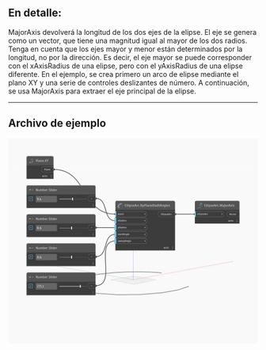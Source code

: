 ## En detalle:
MajorAxis devolverá la longitud de los dos ejes de la elipse. El eje se genera como un vector, que tiene una magnitud igual al mayor de los dos radios. Tenga en cuenta que los ejes mayor y menor están determinados por la longitud, no por la dirección. Es decir, el eje mayor se puede corresponder con el xAxisRadius de una elipse, pero con el yAxisRadius de una elipse diferente. En el ejemplo, se crea primero un arco de elipse mediante el plano XY y una serie de controles deslizantes de número. A continuación, se usa MajorAxis para extraer el eje principal de la elipse.
___
## Archivo de ejemplo

![MajorAxis](./Autodesk.DesignScript.Geometry.EllipseArc.MajorAxis_img.jpg)

